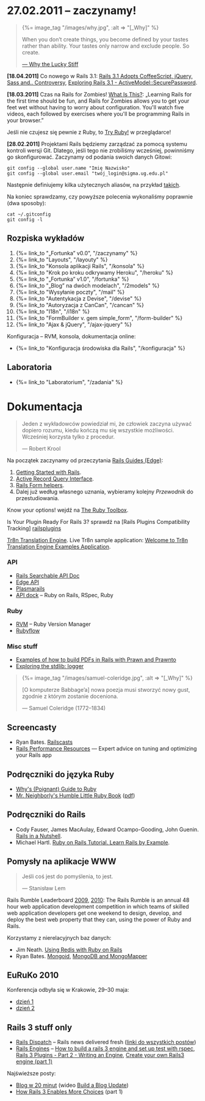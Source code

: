 # 27.02.2011 – zaczynamy!

<blockquote>
  {%= image_tag "/images/why.jpg", :alt => "[_Why]" %}
  <p>
    When you don’t create things, you become defined by your tastes
    rather than ability. Your tastes only narrow and exclude people.
    So create.
  </p>
  <p class="author"><a href="http://www.smashingmagazine.com/2010/05/15/why-a-tale-of-a-post-modern-genius/">— Why the Lucky Stiff</a></p>
</blockquote>


**[18.04.2011]** Co nowego w Rails 3.1:
[Rails 3.1 Adopts CoffeeScript, jQuery, Sass and.. Controversy](http://www.rubyinside.com/rails-3-1-adopts-coffeescript-jquery-sass-and-controversy-4669.html),
[Exploring Rails 3.1 - ActiveModel::SecurePassword](http://bcardarella.com/post/4668842452/exploring-rails-3-1-activemodel-securepassword).

**[18.03.2011]** Czas na Rails for Zombies!
[What Is This?](http://railsforzombies.org/):
„Learning Rails for the first time should be fun, and Rails for
Zombies allows you to get your feet wet without having to worry about
configuration. You'll watch five videos, each followed by exercises
where you'll be programming Rails in your browser.”

Jeśli nie czujesz się pewnie z Ruby,
to [Try Ruby!](http://tryruby.org/) w przeglądarce!

**[28.02.2011]** Projektami Rails będziemy zarządzać za pomocą systemu kontroli wersji
Git. Dlatego, jeśli tego
nie zrobiliśmy wcześniej, powinniśmy go skonfigurować. Zaczynamy od
podania swoich danych Gitowi:

    git config --global user.name "Imię Nazwisko"
    git config --global user.email "twój_login@sigma.ug.edu.pl"

Następnie definiujemy kilka użytecznych aliasów, na przykład
[takich](http://sinatra.inf.ug.edu.pl/sp/git).

Na koniec sprawdzamy, czy powyższe polecenia wykonaliśmy
poprawnie (dwa sposoby):

    cat ~/.gitconfig
    git config -l


## Rozpiska wykładów

1. {%= link_to "„Fortunka” v0.0", "/zaczynamy" %}
1. {%= link_to "Layouts", "/layouty" %}
1. {%= link_to "Konsola aplikacji Rails", "/konsola" %}
1. {%= link_to "Krok po kroku odkrywamy Heroku", "/heroku" %}
1. {%= link_to "„Fortunka” v1.0", "/fortunka" %}
1. {%= link_to "„Blog” na dwóch modelach", "/2models" %}
1. {%= link_to "Wysyłanie poczty", "/mail" %}
1. {%= link_to "Autentykacja z Devise", "/devise" %}
1. {%= link_to "Autoryzacja z CanCan", "/cancan" %}
1. {%= link_to "I18n", "/i18n" %}
1. {%= link_to "FormBuilder v. gem simple_form", "/form-builder" %}
1. {%= link_to "Ajax & jQuery", "/ajax-jquery" %}

<!--

TODO:

1. {%= link_to "Hello Fortune", "/fortunka" %}
1. {%= link_to "Aplikacja „Leniwiec” (klon pastie)", "/pastie" %}
1. {%= link_to "Aplikacja „Todo”", "/todo" %}
1. {%= link_to "Aplikacja „Blog”", "/blog" %}
1. {%= link_to "Aplikacja „Store”", "/store" %}
1. {%= link_to "Aplikacja „Ale kino”", "/ale-kino" %}
1. {%= link_to "Wyszukiwanie", "/searching" %}
1. {%= link_to "Bezpieczeństwo", "/security" %}
1. {%= link_to "Caching", "/caching" %}
1. {%= link_to "Walidacja", "/walidacja" %}
1. {%= link_to "Autentykacja z Authlogic", "/authlogic" %}
1. {%= link_to "Autoryzacja z Cancan", "/cancan" %}
-->

<!--
1. {%= link_to "Mobile apps", "/mobile" %}
1. {%= link_to "Autoryzacja I", "/authorization" %}
1. {%= link_to "Autoryzacja II", "/declarative-authorization" %}
-->

Konfiguracja – RVM, konsola, dokumentacja online:

* {%= link_to "Konfiguracja środowiska dla Rails", "/konfiguracja" %}


## Laboratoria

* {%= link_to "Laboratorium", "/zadania" %}


# Dokumentacja

<blockquote>
  <p>
    Jeden z wykładowców powiedział mi, że człowiek
    zaczyna używać dopiero rozumu, kiedu kończą mu się
    wszystkie możliwości. Wcześniej korzysta tylko
    z procedur.
  </p>
  <p class="author">— Robert Krool</p>
</blockquote>

Na początek zaczynamy od przeczytania
[Rails Guides (Edge)](http://guides.rails.info/):

1. [Getting Started with Rails](http://guides.rubyonrails.org/getting_started.html).
2. [Active Record Query Interface](http://guides.rubyonrails.org/active_record_querying.html).
3. [Rails Form helpers](http://guides.rubyonrails.org/form_helpers.html).
4. Dalej już według własnego uznania,
   wybieramy kolejny *Przewodnik* do przestudiowania.

Know your options! wejdź na [The Ruby Toolbox](http://ruby-toolbox.com/).

Is Your Plugin Ready For Rails 3? sprawdź na
[Rails Plugins Compatibility Tracking] [railsplugins]

[Tr8n Translation Engine](https://github.com/berk/tr8n).
Live Tr8n sample application:
[Welcome to Tr8n Translation Engine Examples Application](http://www.tr8n.org/).


### API

* [Rails Searchable API Doc](http://railsapi.com/)
* [Edge API](http://edgeapi.rubyonrails.org/)
* [Plasmarails](http://plasmarails.org/)
* [API dock](http://apidock.com/) – Ruby on Rails, RSpec, Ruby


### Ruby

* [RVM](http://rvm.beginrescueend.com/) – Ruby Version Manager
* [Rubyflow](http://rubyflow.com)


### Misc stuff

* [Examples of how to build PDFs in Rails with Prawn and Prawnto](http://prawn.heroku.com/)
* [Exploring the stdlib: logger](http://rbjl.net/50-exploring-the-stdlib-logger)


<blockquote>
  {%= image_tag "/images/samuel-coleridge.jpg", :alt => "[_Why]" %}
  <p>
    [O komputerze Babbage’a]
    nowa poezja musi stworzyć nowy gust,
    zgodnie z którym zostanie doceniona.
  </p>
  <p class="author">— Samuel Coleridge (1772–1834)</p>
</blockquote>

## Screencasty

* Ryan Bates. [Railscasts](http://railscasts.com/)
* [Rails Performance Resources](http://railslab.newrelic.com/) —
  Expert advice on tuning and optimizing your Rails app


## Podręczniki do języka Ruby

* [Why's (Poignant) Guide to Ruby](http://www.rubyinside.com/media/poignant-guide.pdf)
* [Mr. Neighborly's Humble Little
  Ruby Book](http://www.humblelittlerubybook.com/book/html/index.html)
  \([pdf](http://www.humblelittlerubybook.com/book/hlrb.pdf)\)


## Podręczniki do Rails

* Cody Fauser, James MacAulay, Edward Ocampo-Gooding, John Guenin.
  [Rails in a Nutshell](http://rails-nutshell.labs.oreilly.com/).
* Michael Hartl.
  [Ruby on Rails Tutorial. Learn Rails by Example](http://www.railstutorial.org/book).


## Pomysły na aplikacje WWW

<blockquote>
  <p>
    Jeśli coś jest do pomyślenia, to jest.
  </p>
  <p class="author">— Stanisław Lem</p>
</blockquote>

Rails Rumble Leaderboard
[2009](http://r09.railsrumble.com/entries),
[2010](http://r10.railsrumble.com/entries):
The Rails Rumble is an annual 48 hour web application development
competition in which teams of skilled web application developers get
one weekend to design, develop, and deploy the best web property that
they can, using the power of Ruby and Rails.

Korzystamy z nierelacyjnych baz danych:

* Jim Neath.
  [Using Redis with Ruby on Rails](http://jimneath.org/2011/03/24/using-redis-with-ruby-on-rails.html)
* Ryan Bates.
  [Mongoid](http://railscasts.com/episodes/238-mongoid),
  [MongoDB and MongoMapper](http://railscasts.com/episodes/194-mongodb-and-mongomapper)


## EuRuKo 2010

Konferencja odbyła się w Krakowie, 29–30 maja:

* [dzień 1](http://nuclearsquid.com/writings/euruko-day1.html)
* [dzień 2](http://nuclearsquid.com/writings/euruko-day2.html)

## Rails 3 stuff only

* [Rails Dispatch](http://www.railsdispatch.com/) – Rails
  news delivered fresh
  ([linki do wszystkich postów](http://www.railsdispatch.com/posts))
* [Rails Engines](http://edgeapi.rubyonrails.org/classes/Rails/Engine.html) –
[How to build a rails 3 engine and set up test with rspec](http://olympiad.posterous.com/how-to-building-a-rails-3-engine-and-set-up-t),
[Rails 3 Plugins - Part 2 - Writing an Engine](http://www.themodestrubyist.com/2010/03/05/rails-3-plugins---part-2---writing-an-engine/),
[Create your own Rails3 engine (part 1)](http://ror-e.com/info/videos/5)

Najświeższe posty:

* [Blog w 20 minut](http://www.railsdispatch.com/posts/rails-3-makes-life-better)
  (wideo [Build a Blog Update](http://vimeo.com/10732081))
* [How Rails 3 Enables More Choices](http://www.railsdispatch.com/posts/how-rails-3-enables-more-choices-part-1) (part 1)


[railsplugins]: http://www.railsplugins.org/ "Is Your Plugin Ready For Rails 3?"


<script type="text/javascript">
$(function () {
 deadline = new Date(2009, 10, 27);
 $('#defaultCountdown').countdown({
   until: deadline,
   compact: true,
   layout: '<b>{dn}{dl} {hnn}{sep}{mnn}{sep}{snn}</b>',
   format: 'dHMS'});
});
</script>
